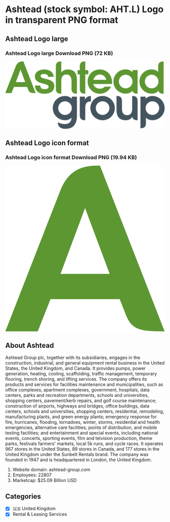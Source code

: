 # Ashtead (stock symbol: AHT.L) Logo in transparent PNG format

## Ashtead Logo large

### Ashtead Logo large Download PNG (72 KB)

![Ashtead Logo large Download PNG (72 KB)](/img/orig/AHT.L_BIG-5dcc8b8d.png)

## Ashtead Logo icon format

### Ashtead Logo icon format Download PNG (19.94 KB)

![Ashtead Logo icon format Download PNG (19.94 KB)](/img/orig/AHT.L-f73531ae.png)

## About Ashtead

Ashtead Group plc, together with its subsidiaries, engages in the construction, industrial, and general equipment rental business in the United States, the United Kingdom, and Canada. It provides pumps, power generation, heating, cooling, scaffolding, traffic management, temporary flooring, trench shoring, and lifting services. The company offers its products and services for facilities maintenance and municipalities, such as office complexes, apartment complexes, government, hospitals, data centers, parks and recreation departments, schools and universities, shopping centers, pavement/kerb repairs, and golf course maintenance; construction of airports, highways and bridges, office buildings, data centers, schools and universities, shopping centers, residential, remodeling, manufacturing plants, and green energy plants; emergency response for fire, hurricanes, flooding, tornadoes, winter, storms, residential and health emergencies, alternative care facilities, points of distribution, and mobile testing facilities; and entertainment and special events, including national events, concerts, sporting events, film and telvision production, theme parks, festivals farmers' markets, local 5k runs, and cycle races. It operates 967 stores in the United States, 89 stores in Canada, and 177 stores in the United Kingdom under the Sunbelt Rentals brand. The company was founded in 1947 and is headquartered in London, the United Kingdom.

1. Website domain: ashtead-group.com
2. Employees: 22807
3. Marketcap: $25.09 Billion USD


## Categories
- [x] 🇬🇧 United Kingdom
- [x] Rental & Leasing Services
